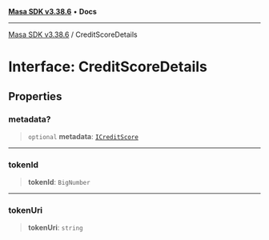 [**Masa SDK v3.38.6**](../README.md) • **Docs**

***

[Masa SDK v3.38.6](../globals.md) / CreditScoreDetails

# Interface: CreditScoreDetails

## Properties

### metadata?

> `optional` **metadata**: [`ICreditScore`](ICreditScore.md)

***

### tokenId

> **tokenId**: `BigNumber`

***

### tokenUri

> **tokenUri**: `string`
